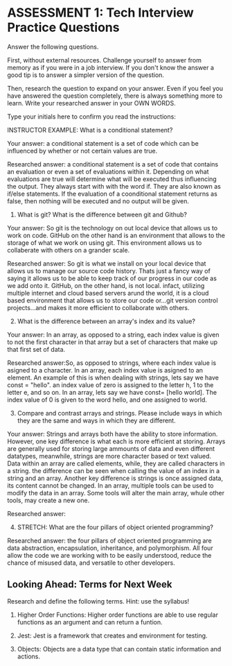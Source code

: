 # ASSESSMENT 1: Tech Interview Practice Questions

Answer the following questions.

First, without external resources. Challenge yourself to answer from memory as if you were in a job interview. If you don't know the answer a good tip is to answer a simpler version of the question.

Then, research the question to expand on your answer. Even if you feel you have answered the question completely, there is always something more to learn. Write your researched answer in your OWN WORDS.

Type your initials here to confirm you read the instructions:

INSTRUCTOR EXAMPLE: What is a conditional statement?

Your answer: a conditional statement is a set of code which can be influenced by whether or not certain values are true.

Researched answer: a conditional statement is a set of code that contains an evaluation or even a set of evaluations within it. Depending on what evaluations are true will determine what will be executed thus influencing the output. They always start with with the word if. They are also known as if/else statements. If the evaluation of a coonditional statement returns as false, then nothing will be executed and no output will be given.

1. What is git? What is the difference between git and Github?

Your answer: So git is the technology on out local device that allows us to work on code. GitHub on the other hand is an environment that allows to the storage of what we work on using git. This environment allows us to collaberate with others on a grander scale.

Researched answer: So git is what we install on your local device that allows us to manage our source code history. Thats just a fancy way of saying it allows us to be able to keep track of our progress in our code as we add onto it. GitHub, on the other hand, is not local. infact, utilizing multiple internet and cloud based  servers arund the world, it is a cloud based environment that allows us to store our code or...git version control projects...and makes it more efficient to collaborate with others.


2. What is the difference between an array's index and its value?

Your answer: In an array, as opposed to a string, each index value is given to not the first character in that array but a set of characters that make up that first set of data.

Researched answer:So, as opposed to strings, where each index value is asigned to a character. In an array, each index value is asigned to an element. An example of this is when dealing with strings, lets say we have const = "hello". an index value of zero is assigned to the letter h, 1 to the letter e, and so on. In an array, lets say we have const= [hello world]. The index value of 0 is given to the word hello, and one assigned to world.

3. Compare and contrast arrays and strings. Please include ways in which they are the same and ways in which they are different.

Your answer: Strings and arrays both have the ability to store information. However, one key difference is what each is more efficient at storing. Arrays are generally used for storing large ammounts of data and even different datatypes, meanwhile, strings are more character based or text valued. Data within an array are called elements, while, they are called characters in a string. the difference can be seen when calling the value of an index in a string and an array. Another key difference is strings is once assigned data, its content cannot be changed. In an array, multiple tools can be used to modify the data in an array. Some tools will alter the main array, whule other tools, may create a new one.

Researched answer:

4. STRETCH: What are the four pillars of object oriented programming?

Researched answer: the four pillars of object oriented programming are data abstraction, encapsulation, inheritance, and polymorphism. All four allow the code we are working with to be easily understood, reduce the chance of misused data, and versatile to other developers.

## Looking Ahead: Terms for Next Week

Research and define the following terms. Hint: use the syllabus!

1. Higher Order Functions: Higher order functions are able to use regular functions as an argument and can return a funtion.

2. Jest: Jest is a framework that creates and environment for testing.

3. Objects: Objects are a data type that can contain static information and actions.
